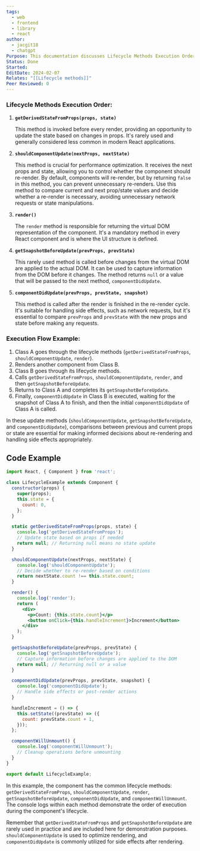 ```yaml
---
tags:
  - web
  - frontend
  - library
  - react
author:
  - jacgit18
  - chatgpt
Purpose: This documentation discusses Lifecycle Methods Execution Order.
Status: Done
Started: 
EditDate: 2024-02-07
Relates: "[[Lifecycle methods]]"
Peer Reviewed: 0
---
```

### Lifecycle Methods Execution Order:

1. **`getDerivedStateFromProps(props, state)`**

   This method is invoked before every render, providing an opportunity to update the state based on changes in props. It's rarely used and generally considered less common in modern React applications.

2. **`shouldComponentUpdate(nextProps, nextState)`**

   This method is crucial for performance optimization. It receives the next props and state, allowing you to control whether the component should re-render. By default, components will re-render, but by returning `false` in this method, you can prevent unnecessary re-renders. Use this method to compare current and next prop/state values and decide whether a re-render is necessary, avoiding unnecessary network requests or state manipulations.

3. **`render()`**

   The `render` method is responsible for returning the virtual DOM representation of the component. It's a mandatory method in every React component and is where the UI structure is defined.

4. **`getSnapshotBeforeUpdate(prevProps, prevState)`**

   This rarely used method is called before changes from the virtual DOM are applied to the actual DOM. It can be used to capture information from the DOM before it changes. The method returns `null` or a value that will be passed to the next method, `componentDidUpdate`.

5. **`componentDidUpdate(prevProps, prevState, snapshot)`**

   This method is called after the render is finished in the re-render cycle. It's suitable for handling side effects, such as network requests, but it's essential to compare `prevProps` and `prevState` with the new props and state before making any requests.

### Execution Flow Example:

1. Class A goes through the lifecycle methods (`getDerivedStateFromProps`, `shouldComponentUpdate`, `render`).
2. Renders another component from Class B.
3. Class B goes through its lifecycle methods.
4. Calls `getDerivedStateFromProps`, `shouldComponentUpdate`, `render`, and then `getSnapshotBeforeUpdate`.
5. Returns to Class A and completes its `getSnapshotBeforeUpdate`.
6. Finally, `componentDidUpdate` in Class B is executed, waiting for the snapshot of Class A to finish, and then the initial `componentDidUpdate` of Class A is called.

In these update methods (`shouldComponentUpdate`, `getSnapshotBeforeUpdate`, and `componentDidUpdate`), comparisons between previous and current props or state are essential for making informed decisions about re-rendering and handling side effects appropriately.

## Code Example

```jsx
import React, { Component } from 'react';

class LifecycleExample extends Component {
  constructor(props) {
    super(props);
    this.state = {
      count: 0,
    };
  }

  static getDerivedStateFromProps(props, state) {
    console.log('getDerivedStateFromProps');
    // Update state based on props if needed
    return null; // Returning null means no state update
  }

  shouldComponentUpdate(nextProps, nextState) {
    console.log('shouldComponentUpdate');
    // Decide whether to re-render based on conditions
    return nextState.count !== this.state.count;
  }

  render() {
    console.log('render');
    return (
      <div>
        <p>Count: {this.state.count}</p>
        <button onClick={this.handleIncrement}>Increment</button>
      </div>
    );
  }

  getSnapshotBeforeUpdate(prevProps, prevState) {
    console.log('getSnapshotBeforeUpdate');
    // Capture information before changes are applied to the DOM
    return null; // Returning null or a value
  }

  componentDidUpdate(prevProps, prevState, snapshot) {
    console.log('componentDidUpdate');
    // Handle side effects or post-render actions
  }

  handleIncrement = () => {
    this.setState((prevState) => ({
      count: prevState.count + 1,
    }));
  };

  componentWillUnmount() {
    console.log('componentWillUnmount');
    // Cleanup operations before unmounting
  }
}

export default LifecycleExample;
```

In this example, the component has the common lifecycle methods: `getDerivedStateFromProps`, `shouldComponentUpdate`, `render`, `getSnapshotBeforeUpdate`, `componentDidUpdate`, and `componentWillUnmount`. The console logs within each method demonstrate the order of execution during the component's lifecycle.

Remember that `getDerivedStateFromProps` and `getSnapshotBeforeUpdate` are rarely used in practice and are included here for demonstration purposes. `shouldComponentUpdate` is used to optimize rendering, and `componentDidUpdate` is commonly utilized for side effects after rendering.